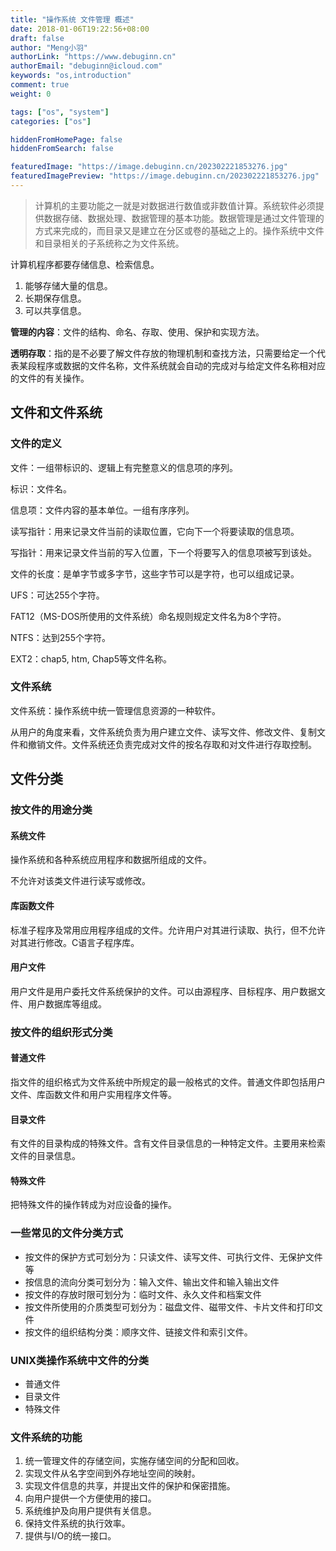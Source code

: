 ```yaml
---
title: "操作系统 文件管理 概述"
date: 2018-01-06T19:22:56+08:00
draft: false
author: "Meng小羽"
authorLink: "https://www.debuginn.cn"
authorEmail: "debuginn@icloud.com"
keywords: "os,introduction"
comment: true
weight: 0

tags: ["os", "system"]
categories: ["os"]

hiddenFromHomePage: false
hiddenFromSearch: false

featuredImage: "https://image.debuginn.cn/202302221853276.jpg"
featuredImagePreview: "https://image.debuginn.cn/202302221853276.jpg"
---
```


> 计算机的主要功能之一就是对数据进行数值或非数值计算。系统软件必须提供数据存储、数据处理、数据管理的基本功能。数据管理是通过文件管理的方式来完成的，而目录又是建立在分区或卷的基础之上的。操作系统中文件和目录相关的子系统称之为文件系统。

计算机程序都要存储信息、检索信息。

1. 能够存储大量的信息。 
2. 长期保存信息。 
3. 可以共享信息。

**管理的内容**：文件的结构、命名、存取、使用、保护和实现方法。

**透明存取**：指的是不必要了解文件存放的物理机制和查找方法，只需要给定一个代表某段程序或数据的文件名称，文件系统就会自动的完成对与给定文件名称相对应的文件的有关操作。

## 文件和文件系统

### 文件的定义

文件：一组带标识的、逻辑上有完整意义的信息项的序列。

标识：文件名。

信息项：文件内容的基本单位。一组有序序列。

读写指针：用来记录文件当前的读取位置，它向下一个将要读取的信息项。

写指针：用来记录文件当前的写入位置，下一个将要写入的信息项被写到该处。

文件的长度：是单字节或多字节，这些字节可以是字符，也可以组成记录。

UFS：可达255个字符。

FAT12（MS-DOS所使用的文件系统）命名规则规定文件名为8个字符。

NTFS：达到255个字符。

EXT2：chap5, htm, Chap5等文件名称。

### 文件系统

文件系统：操作系统中统一管理信息资源的一种软件。

从用户的角度来看，文件系统负责为用户建立文件、读写文件、修改文件、复制文件和撤销文件。文件系统还负责完成对文件的按名存取和对文件进行存取控制。

## 文件分类

### 按文件的用途分类

#### 系统文件

操作系统和各种系统应用程序和数据所组成的文件。

不允许对该类文件进行读写或修改。

#### 库函数文件

标准子程序及常用应用程序组成的文件。允许用户对其进行读取、执行，但不允许对其进行修改。C语言子程序库。

#### 用户文件

用户文件是用户委托文件系统保护的文件。可以由源程序、目标程序、用户数据文件、用户数据库等组成。

### 按文件的组织形式分类

#### 普通文件

指文件的组织格式为文件系统中所规定的最一般格式的文件。普通文件即包括用户文件、库函数文件和用户实用程序文件等。

#### 目录文件

有文件的目录构成的特殊文件。含有文件目录信息的一种特定文件。主要用来检索文件的目录信息。

#### 特殊文件

把特殊文件的操作转成为对应设备的操作。

### 一些常见的文件分类方式

- 按文件的保护方式可划分为：只读文件、读写文件、可执行文件、无保护文件等 
- 按信息的流向分类可划分为：输入文件、输出文件和输入输出文件
- 按文件的存放时限可划分为：临时文件、永久文件和档案文件
- 按文件所使用的介质类型可划分为：磁盘文件、磁带文件、卡片文件和打印文件
- 按文件的组织结构分类：顺序文件、链接文件和索引文件。

### UNIX类操作系统中文件的分类

- 普通文件 
- 目录文件 
- 特殊文件

### 文件系统的功能

1. 统一管理文件的存储空间，实施存储空间的分配和回收。 
2. 实现文件从名字空间到外存地址空间的映射。 
3. 实现文件信息的共享，并提出文件的保护和保密措施。 
4. 向用户提供一个方便使用的接口。 
5. 系统维护及向用户提供有关信息。 
6. 保持文件系统的执行效率。 
7. 提供与I/O的统一接口。